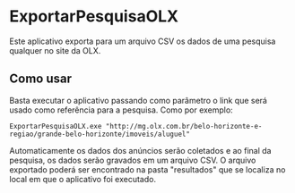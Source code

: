 # ExportarPesquisaOLX
Este aplicativo exporta para um arquivo CSV os dados de uma pesquisa qualquer no site da OLX.

## Como usar

Basta executar o aplicativo passando como parâmetro o link que será usado como referência para a pesquisa. Como por exemplo:

``ExportarPesquisaOLX.exe "http://mg.olx.com.br/belo-horizonte-e-regiao/grande-belo-horizonte/imoveis/aluguel"``

Automaticamente os dados dos anúncios serão coletados e ao final da pesquisa, os dados serão gravados em um arquivo CSV. O arquivo exportado poderá ser encontrado na pasta "resultados" que se localiza no local em que o aplicativo foi executado.
